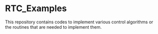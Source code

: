 # RTC_Examples
This repository contains codes to implement various control algorithms or the routines that are needed to implement them.
